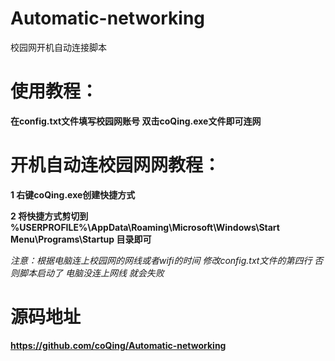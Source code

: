 # Automatic-networking
校园网开机自动连接脚本

# 使用教程：
  **在config.txt文件填写校园网账号 双击coQing.exe文件即可连网**

# 开机自动连校园网网教程：
**1 右键coQing.exe创建快捷方式**

**2 将快捷方式剪切到  %USERPROFILE%\AppData\Roaming\Microsoft\Windows\Start Menu\Programs\Startup 目录即可**

*注意：根据电脑连上校园网的网线或者wifi的时间 修改config.txt文件的第四行 否则脚本启动了 电脑没连上网线 就会失败*

# 源码地址

**https://github.com/coQing/Automatic-networking**